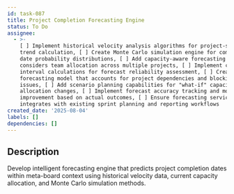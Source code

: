 ```yaml
---
id: task-087
title: Project Completion Forecasting Engine
status: To Do
assignee:
  - >-
    [ ] Implement historical velocity analysis algorithms for project-specific
    trend calculation, [ ] Create Monte Carlo simulation engine for completion
    date probability distributions, [ ] Add capacity-aware forecasting that
    considers team allocation across multiple projects, [ ] Implement confidence
    interval calculations for forecast reliability assessment, [ ] Create
    forecasting model that accounts for project dependencies and blocking
    issues, [ ] Add scenario planning capabilities for "what-if" capacity
    allocation changes, [ ] Implement forecast accuracy tracking and model
    improvement based on actual outcomes, [ ] Ensure forecasting service
    integrates with existing sprint planning and reporting workflows
created_date: '2025-08-04'
labels: []
dependencies: []
---
```


## Description

Develop intelligent forecasting engine that predicts project completion dates within meta-board context using historical velocity data, current capacity allocation, and Monte Carlo simulation methods.
